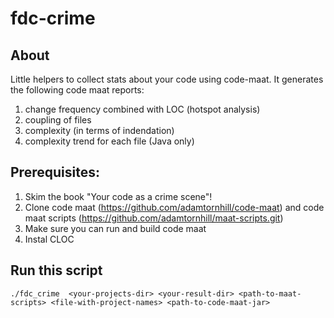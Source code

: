 # fdc-crime
## About
Little helpers to collect stats about your code using code-maat. It generates the following code maat reports:
1. change frequency combined with LOC (hotspot analysis)
2. coupling of files
3. complexity (in terms of indendation)
4. complexity trend for each file (Java only)
 
## Prerequisites:
1. Skim the book "Your code as a crime scene"!
2. Clone code maat (https://github.com/adamtornhill/code-maat) and code maat scripts (https://github.com/adamtornhill/maat-scripts.git)
3. Make sure you can run and build code maat
4. Instal CLOC
 
## Run this script
```
./fdc_crime  <your-projects-dir> <your-result-dir> <path-to-maat-scripts> <file-with-project-names> <path-to-code-maat-jar>
```

